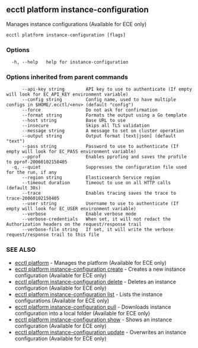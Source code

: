 ## ecctl platform instance-configuration

Manages instance configurations (Available for ECE only)

```
ecctl platform instance-configuration [flags]
```

### Options

```
  -h, --help   help for instance-configuration
```

### Options inherited from parent commands

```
      --api-key string        API key to use to authenticate (If empty will look for EC_API_KEY environment variable)
      --config string         Config name, used to have multiple configs in $HOME/.ecctl/<env> (default "config")
      --force                 Do not ask for confirmation
      --format string         Formats the output using a Go template
      --host string           Base URL to use
      --insecure              Skips all TLS validation
      --message string        A message to set on cluster operation
      --output string         Output format [text|json] (default "text")
      --pass string           Password to use to authenticate (If empty will look for EC_PASS environment variable)
      --pprof                 Enables pprofing and saves the profile to pprof-20060102150405
  -q, --quiet                 Suppresses the configuration file used for the run, if any
      --region string         Elasticsearch Service region
      --timeout duration      Timeout to use on all HTTP calls (default 30s)
      --trace                 Enables tracing saves the trace to trace-20060102150405
      --user string           Username to use to authenticate (If empty will look for EC_USER environment variable)
      --verbose               Enable verbose mode
      --verbose-credentials   When set, it will not redact the Authorization headers on the request/response trail
      --verbose-file string   If set, it will write the verbose request/response trail to this file
```

### SEE ALSO

* [ecctl platform](ecctl_platform.md)	 - Manages the platform (Available for ECE only)
* [ecctl platform instance-configuration create](ecctl_platform_instance-configuration_create.md)	 - Creates a new instance configuration (Available for ECE only)
* [ecctl platform instance-configuration delete](ecctl_platform_instance-configuration_delete.md)	 - Deletes an instance configuration (Available for ECE only)
* [ecctl platform instance-configuration list](ecctl_platform_instance-configuration_list.md)	 - Lists the instance configurations (Available for ECE only)
* [ecctl platform instance-configuration pull](ecctl_platform_instance-configuration_pull.md)	 - Downloads instance configuration into a local folder (Available for ECE only)
* [ecctl platform instance-configuration show](ecctl_platform_instance-configuration_show.md)	 - Shows an instance configuration (Available for ECE only)
* [ecctl platform instance-configuration update](ecctl_platform_instance-configuration_update.md)	 - Overwrites an instance configuration (Available for ECE only)

